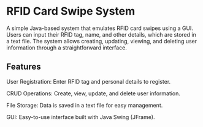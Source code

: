 # RFID Card Swipe System

A simple Java-based system that emulates RFID card swipes using a GUI. Users can input their RFID tag, name, and other details, which are stored in a text file. The system allows creating, updating, viewing, and deleting user information through a straightforward interface.

## Features
User Registration: Enter RFID tag and personal details to register.

CRUD Operations: Create, view, update, and delete user information.

File Storage: Data is saved in a text file for easy management.

GUI: Easy-to-use interface built with Java Swing (JFrame).
